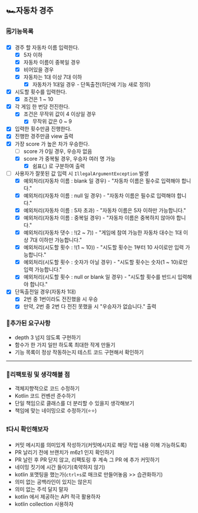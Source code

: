 ## 🏎️자동차 경주 

### 🗒️기능목록

- [X] 경주 할 자동차 이름 입력한다.
  - [X] 5자 이하
  - [X] 자동차 이름이 중복일 경우
  - [X] 비어있을 경우
  - [X] 자동차는 1대 이상 7대 이하
    - [X] 자동차가 1대일 경우 - 단독출전(하단에 기능 새로 정의)
- [X] 시도할 횟수를 입력한다.
  - [X] 조건은 1 ~ 10
- [X] 각 게임 한 번당 전진한다.
  - [X] 조건은 무작위 값이 4 이상일 경우
    - [X] 무작위 값은 0 ~ 9
- [X] 입력한 횟수만큼 진행한다.
- [X] 진행한 경주만큼 view 출력
- [X] 가장 score 가 높은 차가 우승한다.
  - [ ] score 가 0일 경우, 우승자 없음
  - [X] score 가 중복될 경우, 우승자 여러 명 가능
    - [X] 쉼표(,) 로 구분하여 출력
- [ ] 사용자가 잘못된 값 입력 시 `IllegalArgumentException` 발생
  - [X] 예외처리(자동차 이름 : blank 일 경우) - "자동차 이름은 필수로 입력해야 합니다."
  - [X] 예외처리(자동차 이름 : null 일 경우) - "자동차 이름은 필수로 입력해야 합니다."
  - [X] 예외처리(자동차 이름 : 5자 초과) - "자동차 이름은 5자 이하만 가능합니다."
  - [X] 예외처리(자동차 이름 : 중복일 경우) - "자동차 이름은 중복하지 않아야 합니다."
  - [X] 예외처리(자동차 댓수 : !(2 ~ 7)) - "게임에 참여 가능한 자동차 대수는 1대 이상 7대 이하만 가능합니다."
  - [X] 예외처리(시도할 횟수 : !(1 ~ 10)) - "시도할 횟수는 1부터 10 사이로만 입력 가능합니다."
  - [X] 예외처리(시도할 횟수 : 숫자가 아닐 경우) - "시도할 횟수는 숫자(1 ~ 10)로만 입력 가능합니다."
  - [X] 예외처리(시도할 횟수 : null or blank 일 경우) - "시도할 횟수를 반드시 입력해야 합니다."

- [X] 단독출전일 경우(자동차 1대)
  - [X] 2번 중 1번이라도 전진했을 시 우승
  - [X] 만약, 2번 중 2번 다 전진 못했을 시 "우승자가 없습니다." 출력

### 📌추가된 요구사항
- depth 3 넘지 않도록 구현하기
- 함수가 한 가지 일만 하도록 최대한 작게 만들기
- 기능 목록이 정상 작동하는지 테스트 코드 구현해서 확인하기

---

### 🤔리팩토링 및 생각해볼 점
- 객체지향적으로 코드 수정하기
- Kotlin 코드 컨벤션 준수하기
- 단일 책임으로 클래스를 더 분리할 수 있을지 생각해보기
- 책임에 맞는 네이밍으로 수정하기(⭐⭐)

### ❗다시 확인해보자
- 커밋 메시지를 의미있게 작성하기(커밋메시지로 해당 작업 내용 이해 가능하도록)
- PR 날리기 전에 브랜치가 m6z1 인지 확인하기
- PR 날린 후 PR 닫지 않고, 리팩토링 후 계속 그 PR 에 추가 커밋하기
- 네이밍 짓기에 시간 들이기(축약하지 않기)
- kotlin 포맷팅을 했는가(`ctrl+s`로 매크로 만들어놓음 >> 습관화하기)
- 의미 없는 공백라인이 있지는 않은지
- 의미 없는 주석 달지 말자
- kotlin 에서 제공하는 API 적극 활용하자
- kotlin collection 사용하자
